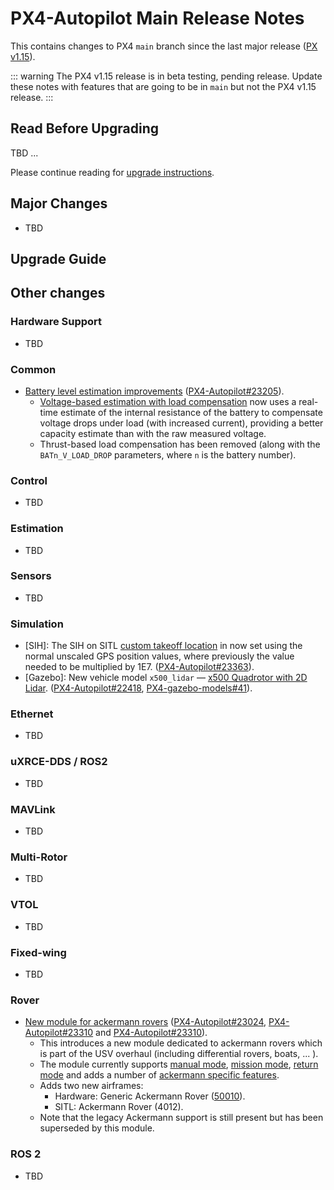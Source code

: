 # PX4-Autopilot Main Release Notes

<Badge type="danger" text="Alpha" />

This contains changes to PX4 `main` branch since the last major release ([PX v1.15](../releases/1.15.md)).

::: warning
The PX4 v1.15 release is in beta testing, pending release. Update these notes with features that are going to be in `main` but not the PX4 v1.15 release.
:::

## Read Before Upgrading

TBD ...

Please continue reading for [upgrade instructions](#upgrade-guide).

## Major Changes

- TBD

## Upgrade Guide

## Other changes

### Hardware Support

- TBD

### Common

- [Battery level estimation improvements](../config/battery.md) ([PX4-Autopilot#23205](https://github.com/PX4/PX4-Autopilot/pull/23205)).
  - [Voltage-based estimation with load compensation](../config/battery.md#voltage-based-estimation-with-load-compensation) now uses a real-time estimate of the internal resistance of the battery to compensate voltage drops under load (with increased current), providing a better capacity estimate than with the raw measured voltage.
  - Thrust-based load compensation has been removed (along with the `BATn_V_LOAD_DROP` parameters, where `n` is the battery number).

### Control

- TBD

### Estimation

- TBD

### Sensors

- TBD

### Simulation

- [SIH]: The SIH on SITL [custom takeoff location](../sim_sih/index.md#set-custom-takeoff-location) in now set using the normal unscaled GPS position values, where previously the value needed to be multiplied by 1E7. ([PX4-Autopilot#23363](https://github.com/PX4/PX4-Autopilot/pull/23363)).
- [Gazebo]: New vehicle model `x500_lidar` — [x500 Quadrotor with 2D Lidar](../sim_gazebo_gz/vehicles.md#x500-quadrotor-with-2d-lidar). ([PX4-Autopilot#22418](https://github.com/PX4/PX4-Autopilot/pull/22418), [PX4-gazebo-models#41](https://github.com/PX4/PX4-gazebo-models/pull/41)).

### Ethernet

- TBD

### uXRCE-DDS / ROS2

- TBD

### MAVLink

- TBD

### Multi-Rotor

- TBD

### VTOL

- TBD

### Fixed-wing

- TBD

### Rover

- [New module for ackermann rovers](../frames_rover/ackermann_rover_v2.md) ([PX4-Autopilot#23024](https://github.com/PX4/PX4-Autopilot/pull/23024), [PX4-Autopilot#23310](https://github.com/PX4/PX4-Autopilot/pull/23383) and [PX4-Autopilot#23310](https://github.com/PX4/PX4-Autopilot/pull/23383)).
  - This introduces a new module dedicated to ackermann rovers which is part of the USV overhaul (including differential rovers, boats, ... ).
  - The module currently supports [manual mode](../frames_rover/ackermann_rover_v2.md#manual-mode), [mission mode](../frames_rover/ackermann_rover_v2.md#mission-mode), [return mode](../frames_rover/ackermann_rover_v2.md#return-mode) and adds a number of [ackermann specific features](../frames_rover/ackermann_rover_v2.md#tuning-advanced).
  - Adds two new airframes:
    - Hardware: Generic Ackermann Rover ([50010](../airframes/airframe_reference.md#rover_rover_generic_ackermann_rover)).
    - SITL: Ackermann Rover (4012).
  - Note that the legacy Ackermann support is still present but has been superseded by this module.

### ROS 2

- TBD
